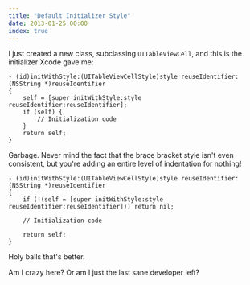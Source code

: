 ```yaml
---
title: "Default Initializer Style"
date: 2013-01-25 00:00
index: true
---
```


I just created a new class, subclassing `UITableViewCell`, and this is the initializer Xcode gave me:

```
- (id)initWithStyle:(UITableViewCellStyle)style reuseIdentifier:(NSString *)reuseIdentifier
{
    self = [super initWithStyle:style reuseIdentifier:reuseIdentifier];
    if (self) {
        // Initialization code
    }
    return self;
}
```

Garbage. Never mind the fact that the brace bracket style isn't even consistent, but you're adding an entire level of indentation for nothing!

```
- (id)initWithStyle:(UITableViewCellStyle)style reuseIdentifier:(NSString *)reuseIdentifier
{
    if (!(self = [super initWithStyle:style reuseIdentifier:reuseIdentifier])) return nil;

    // Initialization code

    return self;
}
```

Holy balls that's better.

Am I crazy here? Or am I just the last sane developer left?

<!-- more -->
